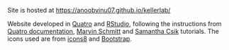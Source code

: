 Site is hosted at https://anoobvinu07.github.io/kellerlab/

Website developed in [Quatro](https://quarto.org) and [RStudio](https://posit.co), following the instructions from [Quatro documentation](https://quarto.org/docs/guide/), [Marvin Schmitt](https://www.marvinschmitt.com/blog/website-tutorial-quarto/) and [Samantha Csik](https://samanthacsik.github.io) tutorials. The icons used are from [icons8](https://icons8.com/icons) and [Bootstrap](https://getbootstrap.com).